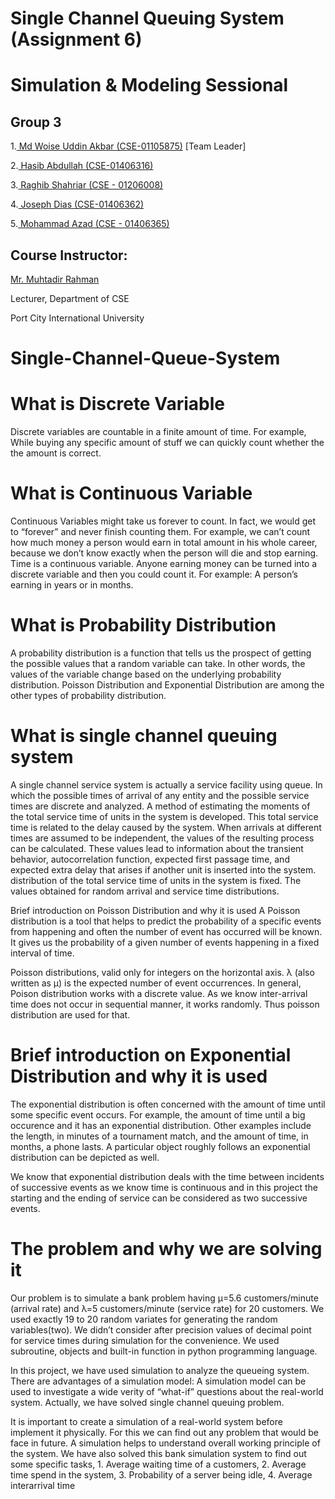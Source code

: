 #  Single Channel Queuing System (Assignment 6)
#  Simulation & Modeling Sessional

##  Group 3 
                       
   1.[ Md Woise Uddin Akbar (CSE-01105875)](https://github.com/OKCSE/)  [Team Leader]
   
   2.[ Hasib Abdullah (CSE-01406316)](https://github.com/hasibctg/)
   
   3.[ Raghib Shahriar (CSE - 01206008)](https://github.com/Raghib6/)
   
   4.[ Joseph Dias (CSE-01406362)](https://github.com/Joseph440G0/)
   
   5.[ Mohammad Azad  (CSE - 01406365)](https://github.com/jrazad10/)

## Course Instructor:
   
   [Mr. Muhtadir Rahman](https://github.com/muhtadir)
   
   Lecturer, Department of CSE
   
   Port City International University

# Single-Channel-Queue-System #

# What is Discrete Variable
Discrete variables are countable in a finite amount of time. For example, While buying any specific amount of stuff we can quickly count whether the the amount is correct.

# What is Continuous Variable
Continuous Variables might take us forever to count. In fact, we would get to “forever” and never finish counting them. For example, we can’t count how much money a person would earn in total amount in his whole career, because we don’t know exactly when the person will die and stop earning.
Time is a continuous variable. Anyone earning money can be turned into a discrete variable and then you could count it. For example: A person’s earning in years or in months.

# What is Probability Distribution
A probability distribution is a function that tells us the prospect of getting the possible values that a random variable can take. In other words, the values of the variable change based on the underlying probability distribution. Poisson Distribution and Exponential Distribution are among the other types of probability distribution.

# What is single channel queuing system
A single channel service system is actually a service facility using queue. In which the possible times of arrival of any entity and the possible service times are discrete and analyzed. A method of estimating the moments of the total service time of units in the system is developed. This total service time is related to the delay caused by the system. When arrivals at different times are assumed to be independent, the values of the resulting process can be calculated. These values lead to information about the transient behavior, autocorrelation function, expected first passage time, and expected extra delay that arises if another unit is inserted into the system. distribution of the total service time of units in the system is fixed. The values obtained for random arrival and service time distributions.

Brief introduction on Poisson Distribution and why it is used
A Poisson distribution is a tool that helps to predict the probability of a specific events from happening and often the number of event has occurred will be known. It gives us the probability of a given number of events happening in a fixed interval of time.

Poisson distributions, valid only for integers on the horizontal axis. λ (also written as μ) is the expected number of event occurrences.
In general, Poison distribution works with a discrete value. As we know inter-arrival time does not occur in sequential manner, it works randomly. Thus poisson distribution are used for that.


# Brief introduction on Exponential Distribution and why it is used 
The exponential distribution is often concerned with the amount of time until some specific event occurs. For example, the amount of time until a big occurence and it has an exponential distribution. Other examples include the length, in minutes of a tournament match, and the amount of time, in months, a phone lasts. A particular object roughly follows an exponential distribution can be depicted as well.

We know that exponential distribution deals with the time between incidents of successive events as we know time is continuous and in this project the starting and  the ending of service can be considered as two successive events.

# The problem and why we are solving it #
Our problem is to simulate a bank problem having µ=5.6 customers/minute (arrival rate) and λ=5 customers/minute (service rate) for 20 customers. We used exactly 19 to 20 random variates for generating the random variables(two). We didn’t consider after precision values of decimal point for service times during simulation for the convenience. We used subroutine, objects and built-in function in python programming language. 

In this project, we have used simulation to analyze the queueing system. There are advantages of a simulation model: A simulation model can be used to investigate a wide verity of “what-if” questions about the real-world system. Actually, we have solved single channel queuing problem. 

It is important to create a simulation of a real-world system before implement it physically. For this we can find out any problem that would be face in future. A simulation helps to understand overall working principle of the system. We have also solved this bank simulation system to find out some specific tasks, 1. Average waiting time of a customers, 2. Average time spend in the system, 3. Probability of a server being idle, 4. Average interarrival time 

